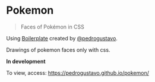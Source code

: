 # Pokemon
> Faces of Pokémon in CSS

Using [Boilerplate](https://github.com/pedrogustavo/boilerplate) created by [@pedrogustavo](https://github.com/pedrogustavo).


Drawings of pokemon faces only with css.

**In development**

To view, access: https://pedrogustavo.github.io/pokemon/
